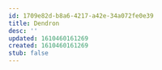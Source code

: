 ```yaml
---
id: 1709e82d-b8a6-4217-a42e-34a072fe0e39
title: Dendron
desc: ''
updated: 1610460161269
created: 1610460161269
stub: false
---
```


